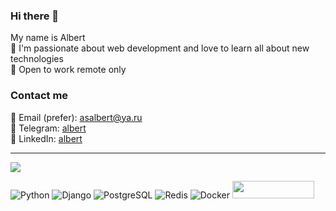 ### Hi there 👋

My name is Albert
<br>🌱 I'm passionate about web development and love to learn all about new technologies
<br>🔭 Open to work remote only
<br>
### Contact me
📧 Email (prefer): [asalbert@ya.ru](mailto:asalbert@ya.ru)<br>
📱 Telegram: [albert](https://t.me/ajib6ep1)<br>
📑 LinkedIn: [albert](https://www.linkedin.com/) 
___
<img src="https://github-readme-stats.vercel.app/api?username=ajib6ept&title_color=0074D9&text_color=E5C07B&icon_color=2ECC40&border_color=30363D&bg_color=161B22&show_icons=true&cache_seconds=1800&locale=en&border_radius=5&hide=stars,&count_private=true&include_all_commit=true">

![Python](https://img.shields.io/badge/Python-3776AB?style=for-the-badge&logo=python&logoColor=white) ![Django](https://img.shields.io/badge/Django-092E20?style=for-the-badge&logo=django&logoColor=white) ![PostgreSQL](https://img.shields.io/badge/PostgreSQL-316192?style=for-the-badge&logo=postgresql&logoColor=white) ![Redis](https://img.shields.io/badge/redis-%23DD0031.svg?&style=for-the-badge&logo=redis&logoColor=white) ![Docker](https://img.shields.io/badge/docker-%230db7ed.svg?style=for-the-badge&logo=docker&logoColor=white) <a href="https://www.codewars.com/users/ajib6ept"><img src="https://www.codewars.com/users/ajib6ept/badges/micro" width="131" height="28" /></a>
